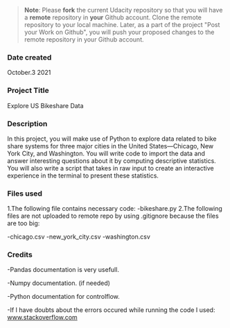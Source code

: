 >**Note**: Please **fork** the current Udacity repository so that you will have a **remote** repository in **your** Github account. Clone the remote repository to your local machine. Later, as a part of the project "Post your Work on Github", you will push your proposed changes to the remote repository in your Github account.

### Date created
October.3 2021

### Project Title
Explore US Bikeshare Data

### Description
In this project, you will make use of Python to explore data related to bike share systems for three major cities in the United States—Chicago, New York City, and Washington. You will write code to import the data and answer interesting questions about it by computing descriptive statistics. You will also write a script that takes in raw input to create an interactive experience in the terminal to present these statistics.


### Files used
1.The following file contains necessary code:
  -bikeshare.py
2.The following files are not uploaded to remote repo by using .gitignore because the files are too big:

  -chicago.csv
  -new_york_city.csv
  -washington.csv

### Credits
-Pandas documentation is very usefull.

-Numpy documentation. (if needed)

-Python documentation for controlflow.

-If I have doubts about the errors occured while running the code I used: www.stackoverflow.com
